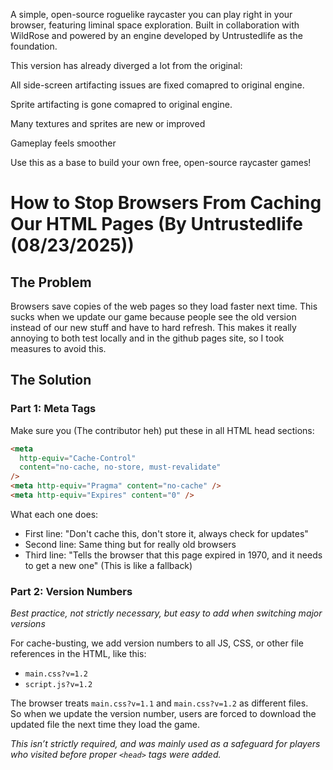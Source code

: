 A simple, open-source roguelike raycaster you can play right in your browser, featuring liminal space exploration.
Built in collaboration with WildRose and powered by an engine developed by Untrustedlife as the foundation.

This version has already diverged a lot from the original:

All side-screen artifacting issues are fixed comapred to original engine.

Sprite artifacting is gone comapred to original engine.

Many textures and sprites are new or improved

Gameplay feels smoother

Use this as a base to build your own free, open-source raycaster games!

# How to Stop Browsers From Caching Our HTML Pages (By Untrustedlife (08/23/2025))

## The Problem

Browsers save copies of the web pages so they load faster next time. This sucks when we update our game because people see the old version instead of our new stuff and have to hard refresh.
This makes it really annoying to both test locally and in the github pages site, so I took measures to avoid this.

## The Solution

### Part 1: Meta Tags

Make sure you (The contributor heh) put these in all HTML head sections:

```html
<meta
  http-equiv="Cache-Control"
  content="no-cache, no-store, must-revalidate"
/>
<meta http-equiv="Pragma" content="no-cache" />
<meta http-equiv="Expires" content="0" />
```

What each one does:

- First line: "Don't cache this, don't store it, always check for updates"
- Second line: Same thing but for really old browsers
- Third line: "Tells the browser that this page expired in 1970, and it needs to get a new one" (This is like a fallback)

### Part 2: Version Numbers

_Best practice, not strictly necessary, but easy to add when switching major versions_

For cache-busting, we add version numbers to all JS, CSS, or other file references in the HTML, like this:

- `main.css?v=1.2`
- `script.js?v=1.2`

The browser treats `main.css?v=1.1` and `main.css?v=1.2` as different files.  
So when we update the version number, users are forced to download the updated file the next time they load the game.

_This isn’t strictly required, and was mainly used as a safeguard for players who visited before proper `<head>` tags were added._
